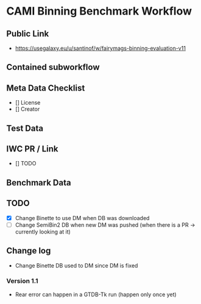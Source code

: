 # CAMI Binning Benchmark Workflow

## Public Link

* https://usegalaxy.eu/u/santinof/w/fairymags-binning-evaluation-v11
## Contained subworkflow

## Meta Data Checklist

* [] License  
* [] Creator 

## Test Data


## IWC PR / Link

* [] TODO

## Benchmark Data

## TODO

* [x] Change Binette to use DM when DB was downloaded
* [ ] Change SemiBin2 DB when new DM was pushed (when there is a PR -> currently looking at it)

## Change log

* Change Binette DB used to DM since DM is fixed

### Version 1.1

* Rear error can happen in a GTDB-Tk run (happen only once yet)
